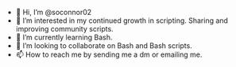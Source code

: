 - 👋 Hi, I’m @soconnor02
- 👀 I’m interested in my continued growth in scripting. Sharing and improving community scripts.
- 🌱 I’m currently learning Bash.
- 💞️ I’m looking to collaborate on Bash and Bash scripts.
- 📫 How to reach me by sending me a dm or emailing me.

<!---
soconnor02/soconnor02 is a ✨ special ✨ repository because its `README.md` (this file) appears on your GitHub profile.
You can click the Preview link to take a look at your changes.
--->
